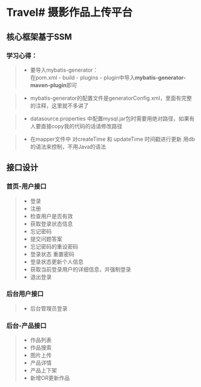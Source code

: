 # Travel# 摄影作品上传平台 
## 核心框架基于SSM


### 学习心得：
>* 要导入mybatis-generator：   
   在pom.xml - build - plugins - plugin中导入**mybatis-generator-maven-plugin**即可
   
>* mybatis-generator的配置文件是generatorConfig.xml，里面有完整的注释，这里就不多讲了

>* datasource.properties 中配置mysql.jar包时需要用绝对路径，如果有人要直接copy我的代码的话请修改路径

>* 在mapper文件中 对createTime 和  updateTime 时间戳进行更新 用db的语法来控制，不用Java的语法



## 接口设计
### 首页-用户接口
>* 登录
>* 注册
>* 检查用户是否有效
>* 获取登录状态信息
>* 忘记密码
>* 提交问题答案
>* 忘记密码的重设密码
>* 登录状态 重置密码
>* 登录状态更新个人信息
>* 获取当前登录用户的详细信息，并强制登录
>* 退出登录

### 后台用户接口
>* 后台管理员登录

### 后台-产品接口
>* 作品列表
>* 作品搜索
>* 图片上传
>* 产品详情
>* 产品上下架
>* 新增OR更新作品



